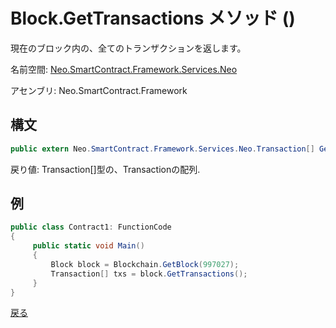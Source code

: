 # Block.GetTransactions メソッド ()

現在のブロック内の、全てのトランザクションを返します。

名前空間: [Neo.SmartContract.Framework.Services.Neo](../../neo.md)

アセンブリ: Neo.SmartContract.Framework

## 構文

```c#
public extern Neo.SmartContract.Framework.Services.Neo.Transaction[] GetTransactions()
```

戻り値: Transaction[]型の、Transactionの配列.

## 例

```c#
public class Contract1: FunctionCode
{
     public static void Main()
     {
         Block block = Blockchain.GetBlock(997027);
         Transaction[] txs = block.GetTransactions();
     }
}
```



[戻る](../Block.md)
